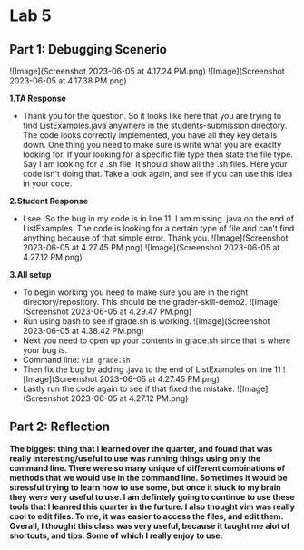# Lab 5
## Part 1: Debugging Scenerio

![Image](Screenshot 2023-06-05 at 4.17.24 PM.png)
![Image](Screenshot 2023-06-05 at 4.17.38 PM.png)

**1.TA Response**
- Thank you for the question. So it looks like here that you are trying to find ListExamples.java anywhere in the students-submission directory. The code looks correctly implemented, you have all they key details down. One thing you need to make sure is write what you are exaclty looking for. If your looking for a specific file type then state the file type. Say I am looking for a .sh file. It should show all the .sh files. Here your code isn't doing that. Take a look again, and see if you can use this idea in your code. 


**2.Student Response**
- I see. So the bug in my code is in line 11. I am missing .java on the end of ListExamples. The code is looking for a certain type of file and can't find anything because of that simple error. Thank you. 
![Image](Screenshot 2023-06-05 at 4.27.45 PM.png)
![Image](Screenshot 2023-06-05 at 4.27.12 PM.png)

**3.All setup**

- To begin working you need to make sure you are in the right directory/repository. This should be the grader-skill-demo2.
![Image](Screenshot 2023-06-05 at 4.29.47 PM.png)
- Run using bash to see if grade.sh is working.
![Image](Screenshot 2023-06-05 at 4.38.42 PM.png)
- Next you need to open up your contents in grade.sh since that is where your bug is.
- Command line: `vim grade.sh`
- Then fix the bug by adding .java to the end of ListExamples on line 11
![Image](Screenshot 2023-06-05 at 4.27.45 PM.png)
- Lastly run the code again to see if that fixed the mistake. 
![Image](Screenshot 2023-06-05 at 4.27.12 PM.png)


## Part 2: Reflection

**The biggest thing that I learned over the quarter, and found that was really interesting/useful to use was running things using only the command line. There were so many unique of different combinations of methods that we would use in the command line. Sometimes it would be stressful trying to learn how to use some, but once it stuck to my brain they were very useful to use. I am defintely going to continue to use these tools that I leanred this quarter in the furture. I also thought vim was really cool to edit files. To me, it was easier to access the files, and edit them. Overall, I thought this class was very useful, because it taught me alot of shortcuts, and tips. Some of which I really enjoy to use.**
